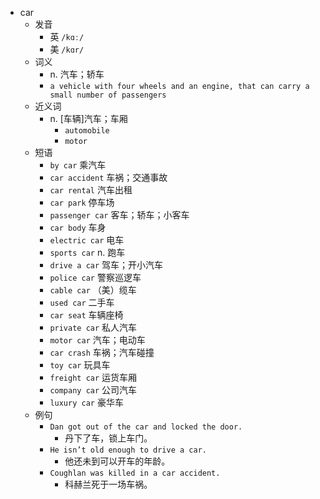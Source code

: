 - car
  - 发音
    - 英 `/kɑː/`
    - 美 `/kɑr/`
  - 词义
    - n. 汽车；轿车
    - `a vehicle with four wheels and an engine, that can carry a small number of passengers`
  - 近义词
    - n. [车辆]汽车；车厢
      - `automobile`
      - `motor`
  - 短语
    - `by car` 乘汽车 
    - `car accident` 车祸；交通事故 
    - `car rental` 汽车出租 
    - `car park` 停车场 
    - `passenger car` 客车；轿车；小客车 
    - `car body` 车身 
    - `electric car` 电车 
    - `sports car` n. 跑车 
    - `drive a car` 驾车；开小汽车 
    - `police car` 警察巡逻车 
    - `cable car` （美）缆车 
    - `used car` 二手车 
    - `car seat` 车辆座椅 
    - `private car` 私人汽车 
    - `motor car` 汽车；电动车 
    - `car crash` 车祸；汽车碰撞 
    - `toy car` 玩具车 
    - `freight car` 运货车厢 
    - `company car` 公司汽车 
    - `luxury car` 豪华车 
  - 例句
    - `Dan got out of the car and locked the door.`
      - 丹下了车，锁上车门。
    - `He isn’t old enough to drive a car.`
      - 他还未到可以开车的年龄。
    - `Coughlan was killed in a car accident.`
      - 科赫兰死于一场车祸。

